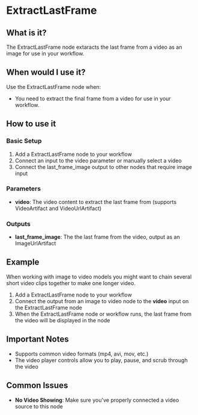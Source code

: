 # ExtractLastFrame

## What is it?

The ExtractLastFrame node extaracts the last frame from a video as an image for use in your workflow.

## When would I use it?

Use the ExtractLastFrame node when:

- You need to extract the final frame from a video for use in your workflow.

## How to use it

### Basic Setup

1. Add a ExtractLastFrame node to your workflow
1. Connect an input to the video parameter or manually select a video
1. Connect the last_frame_image output to other nodes that require image input

### Parameters

- **video**: The video content to extract the last frame from (supports VideoArtifact and VideoUrlArtifact)

### Outputs

- **last_frame_image**: The the last frame from the video, output as an ImageUrlArtifact

## Example

When working with image to video models you might want to chain several short video clips together to make one longer video.

1. Add a ExtractLastFrame node to your workflow
1. Connect the output from an image to video node to the **video** input on the ExtractLastFrame node
1. When the ExtractLastFrame node or workflow runs, the last frame from the video will be displayed in the node

## Important Notes

- Supports common video formats (mp4, avi, mov, etc.)
- The video player controls allow you to play, pause, and scrub through the video

## Common Issues

- **No Video Showing**: Make sure you've properly connected a video source to this node
